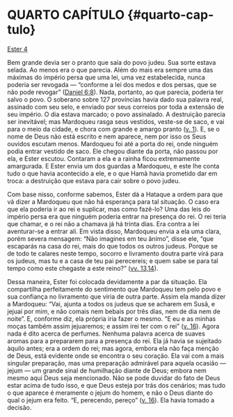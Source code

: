 # QUARTO CAPÍTULO {#quarto-cap-tulo}

[Ester 4](http://bibliaonline.com.br/acf/et/4)

Bem grande devia ser o pranto que saía do povo judeu. Sua sorte estava selada. Ao menos era o que parecia. Além do mais era sempre uma das máximas do império persa que uma lei, uma vez estabelecida, nunca poderia ser revogada — “conforme a lei dos medos e dos persas, que se não pode revogar” ([Daniel 6:8](http://bibliaonline.com.br/acf/dn/6/8)). Nada, portanto, ao que parecia, poderia ter salvo o povo. O soberano sobre 127 províncias havia dado sua palavra real, assinado com seu selo, e enviado por seus correios por toda a extensão de seu império. O dia estava marcado; o povo assinalado. A destruição parecia ser inevitável; mas Mardoqueu rasga seus vestidos, veste-se de saco, e vai para o meio da cidade, e chora com grande e amargo pranto ([v. 1](http://bibliaonline.com.br/acf/et/4/1)). E, se o nome de Deus não está escrito e nem aparece, nem por isso os Seus ouvidos escutam menos. Mardoqueu foi até a porta do rei, onde ninguém podia entrar vestido de saco. Ele chegou diante da porta, não passou por ela, e Ester escutou. Contaram a ela e a rainha ficou extremamente amargurada. E Ester envia um dos guardas a Mardoqueu, e este lhe conta tudo o que havia acontecido a ele, e o que Hamã havia prometido dar em troca: a destruição que estava para cair sobre o povo judeu.

Com base nisso, conforme sabemos, Ester dá a Hataque a ordem para que vá dizer a Mardoqueu que não há esperança para tal situação. O caso era que ela poderia ir ao rei e suplicar, mas como fazê-lo? Uma das leis do império persa era que ninguém poderia entrar na presença do rei. O rei teria que chamar, e o rei não a chamava já há trinta dias. Era contra a lei aventurar-se a entrar ali. Em vista disso, Mardoqueu envia a ela uma clara, porém severa mensagem: “Não imagines em teu ânimo”, disse ele, “que escaparás na casa do rei, mais do que todos os outros judeus. Porque se de todo te calares neste tempo, socorro e livramento doutra parte virá para os judeus, mas tu e a casa de teu pai perecereis; e quem sabe se para tal tempo como este chegaste a este reino?” ([vv. 13,14](http://bibliaonline.com.br/acf/et/4/13,14)).

Dessa maneira, Ester foi colocada devidamente a par da situação. Ela compartilha perfeitamente do sentimento que Mardoqueu tem pelo povo e sua confiança no livramento que viria de outra parte. Assim ela manda dizer a Mardoqueu: “Vai, ajunta a todos os judeus que se acharem em Susã, e jejuai por mim, e não comais nem bebais por três dias, nem de dia nem de noite”. E, conforme diz, ela própria iria fazer o mesmo. “E eu e as minhas moças também assim jejuaremos; e assim irei ter com o rei” ([v. 16](http://bibliaonline.com.br/acf/et/4/16)). Agora nada é dito acerca de perfumes. Nenhuma palavra acerca de suaves aromas para a prepararem para a presença do rei. Ela já havia se sujeitado àquilo antes; era a ordem do rei; mas agora, embora ela não faça menção de Deus, está evidente onde se encontra o seu coração. Ela vai com a mais singular preparação, mas uma preparação admirável para aquela ocasião — jejum — um grande sinal de humilhação diante de Deus; embora nem mesmo aqui Deus seja mencionado. Não se pode duvidar do fato de Deus estar acima de tudo isso, e que Deus esteja por trás dos cenários; mas tudo o que aparece é meramente o jejum do homem, e não o Deus diante do qual o jejum era feito. “E, perecendo, pereço” ([v. 16](http://bibliaonline.com.br/acf/et/4/16)). Ela havia tomado a decisão.